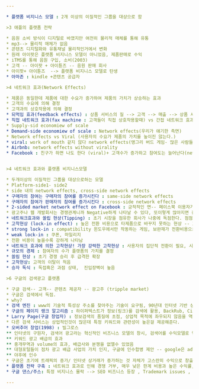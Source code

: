 ```yaml
---

* 플랫폼 비지니스 모델 : 2개 이상의 이질적인 그룹을 대상으로 함

>3 애플의 플랫폼 전략

* 음원 소비 방식이 디지털로 바꼈지만 여전히 물리적 매체를 통해 유통
* mp3--> 물리적 매체가 없음
* 콘텐츠 디지털화와 유통채널 물리적인거에서 변화
* 원래 아이팟은 플랫폼 비지니스 모델이 아니었음, 제품판매로 수익
* iTMS를 통해 음원 구입, 소비(2003)
* 고객 -- 아이팟 + 아이튠즈 -- 음원 판매 회사
* 아이팟+ 아이튠즈  --> 플랫폼 비지니스 모델로 탄생
* 아마존 : kindle +콘텐츠 공급자

>4 네트워크 효과(Network Effects)

* 제품은 동일한데 제품에 대한 수요가 증가하여 제품의 가치가 상승하는 효과
* 고객의 수요에 의해 결정
* 고객과의 상호작용에 의해 결정
* 되먹임 효과(feedback effects) : 상품 서비스의 질 --> 고객 --> 매출 --> 상품 서비스에 대한 투자
* 직접 네트워크 효과(fax machine : 고객들이 직접 상호작용할때) vs 간접 네트워크 효과(다른 가치들이 생기면서 가치가 높아지는 , operating system)
* Supply-sid economiew of scale 
* Demand-side economiew of scale : Network effects(우리가 얘기한 측면)
* Network effects vs Viral (사용자의 수요가 제품의 가치를 높이진 않는다.)
* viral: work of mouth 같지 않다 network effects(앵그리 버드 게임- 많은 사람들이 게임을 한다고 게임이 더 재밌어지거나 제품의 가치가 상승하진 않는다.)
* Airbnb: network effects without virality 
* Facebook : 친구가 하면 나도 한다 (viral)+ 고객수가 증가하고 참여도는 늘어난다(network effects) -- 동시에 나타나는 사례


>4 네트워크 효과와 플랫폼 비지니스모델

* 두개이상의 이질적인 그룹을 대상으로하는 모델
* Platform-side1- side2
* side 내의 network effects, cross-side network effects
* 구매자의 참여는 구매자의 참여를 증가시킨다 : same-side network effects
* 구매자의 참여가 판매자의 참여를 증가시킨다 : cross-side network effects
* 2-sided market network effect on Facebook : 긍적적인 면-- 페이스북 이용자가 늘어나면 친구들도 가입하니까 늘어나는것(same-side network effects)
* 광고주나 웹 개발회사는 경쟁관계니까 Negative하게 나타날 수 있다, 또이렇게 많아지면 광고가 많아져서 고객에게 성가심을 줄 수 있고 negative한 방향으로 흐를 수 있다.
* 네트워크효과와 쏠립 현상(Tipping) : 초기 시장을 점유한 회사가 나중에 독점한다. 점점 더 벌어진다 
* 고착현상 (lock-in effect) : 높은 전환 비용으로 타제품으로 바꾸지 못하는 현상 -- 호환성으로 인한/ 프린터와 토너, 면도기와 면도기 날
* strong lock-in : compatibility 윈도우에서만 작동하는 게임, 보완재가 전환비용으로 작용
* weak lock-in : 쿠폰, 마일리지
* 전환 비용이 높을수록 강하게 나타남
* 네트워크 효과에 의한 고착현상! 가장 강력한 고착현상 : 사용자의 집단적 전환이 필요, 시장 실패의 가능성, 선점 효과
* 규모의 경제 : 참여자의 수가 플랫폼의 가치를 결정
* 쏠림 현상 : 초기 경쟁 승리 후 급격한 확장
* 고착현상: 고객의 이탈이 적음
* 승자 독식 : 독접혹은 과점 상태,  진입장벽이 높음

>6 구글의 검색광고 플랫폼

* 구글 검색-- 고객-- 콘텐츠 제공자 -- 광고주 (tripple market)
* 구글은 검색에서 독점.
* why? 
* 검색 엔진 : www의 기술적 특성상 주소를 찾아주는 기술이 요구됨, 90년대 인터넷 기반 상거래 기업의 폭발적으로 증가하면서 검색서비스의 등장 배경이 됨, 여러 검색서비스 등장하는데 키워드 인덱스를 활용한 비교적 단순한 기술/ 비교적 늦게 시장에 입성
* 구글의 페이지 랭크 알고리즘 : 하이퍼텍스트가 정보(링크)를 검색에 활용, BackRub, Citations(인용) and annotation -- 참조
* Larry Page(구글 창업자) : 정보검색의 품질에 초점, 상업적 목적에 좌우되지 않음을 역설
* 다른 검색 서비스는 상업적인것이 많은데 특정 키워드와 관련성이 높은걸 제공해준다. 
* 오버추어 창업(1998) : 빌그로스
** 인터넷의 구원자, 검색어 광고라는 혁신적인 비즈니스 모델의 창시, 검색어를 수익모델로 연결
** 키워드 광고 배급의 효과
** 중개무역과 volume의 효과, 배급사와 분쟁을 없앨수 있었음
** 대형포털들이 점차 광고 배급 사업의 가치 인지, 구글에 인수합병 제안 -- google은 adWords를 출시-- 특허소송제기
** 야후에 인수 
* 구글은 초기에 트래픽의 증가/ 인터넷 상거래가 증가하는 것 자체가 고스란히 수익으로 창출
* 플랫폼 전략 구축 : 네트워크 효과로 인해 경쟁 거부, 매우 낮은 한계 비용과 높은 수익률, long tail 효과(모든 키워드가 상품)
* 구글 댄스/주스: 특정 비지니스 몰락 --> SEO 비즈니스 등장 , Trademark issues , Oceana 크루즈 쉽 키워드 광고, 부정 클릭 click fraud

---
```

